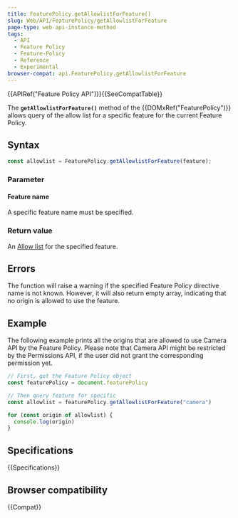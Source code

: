 ```yaml
---
title: FeaturePolicy.getAllowlistForFeature()
slug: Web/API/FeaturePolicy/getAllowlistForFeature
page-type: web-api-instance-method
tags:
  - API
  - Feature Policy
  - Feature-Policy
  - Reference
  - Experimental
browser-compat: api.FeaturePolicy.getAllowlistForFeature
---
```

{{APIRef("Feature Policy API")}}{{SeeCompatTable}}

The **`getAllowlistForFeature()`**
method of the {{DOMxRef("FeaturePolicy")}} allows query of the allow list for a
specific feature for the current Feature Policy.

## Syntax

```js
const allowlist = FeaturePolicy.getAllowlistForFeature(feature);
```

### Parameter

#### Feature name

A specific feature name must be specified.

### Return value

An [Allow list](Web/HTTP/Feature_Policy/Using_Feature_Policy) for the
specified feature.

## Errors

The function will raise a warning if the specified Feature Policy directive name is not
known. However, it will also return empty array, indicating that no origin is allowed to
use the feature.

## Example

The following example prints all the origins that are allowed to use Camera API by the
Feature Policy. Please note that Camera API might be restricted by the Permissions API,
if the user did not grant the corresponding permission yet.

```js
// First, get the Feature Policy object
const featurePolicy = document.featurePolicy

// Then query feature for specific
const allowlist = featurePolicy.getAllowlistForFeature("camera")

for (const origin of allowlist) {
  console.log(origin)
}
```

## Specifications

{{Specifications}}

## Browser compatibility

{{Compat}}
